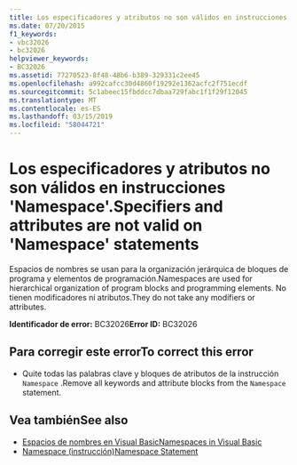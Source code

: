 ```yaml
---
title: Los especificadores y atributos no son válidos en instrucciones 'Namespace'.
ms.date: 07/20/2015
f1_keywords:
- vbc32026
- bc32026
helpviewer_keywords:
- BC32026
ms.assetid: 77270523-8f48-48b6-b389-329331c2ee45
ms.openlocfilehash: a992cafcc30d4860f19292e1362acfc2f751ecdf
ms.sourcegitcommit: 5c1abeec15fbddcc7dbaa729fabc1f1f29f12045
ms.translationtype: MT
ms.contentlocale: es-ES
ms.lasthandoff: 03/15/2019
ms.locfileid: "58044721"
---
```

# <a name="specifiers-and-attributes-are-not-valid-on-namespace-statements"></a><span data-ttu-id="6ac2f-102">Los especificadores y atributos no son válidos en instrucciones 'Namespace'.</span><span class="sxs-lookup"><span data-stu-id="6ac2f-102">Specifiers and attributes are not valid on 'Namespace' statements</span></span>
<span data-ttu-id="6ac2f-103">Espacios de nombres se usan para la organización jerárquica de bloques de programa y elementos de programación.</span><span class="sxs-lookup"><span data-stu-id="6ac2f-103">Namespaces are used for hierarchical organization of program blocks and programming elements.</span></span> <span data-ttu-id="6ac2f-104">No tienen modificadores ni atributos.</span><span class="sxs-lookup"><span data-stu-id="6ac2f-104">They do not take any modifiers or attributes.</span></span>  
  
 <span data-ttu-id="6ac2f-105">**Identificador de error:** BC32026</span><span class="sxs-lookup"><span data-stu-id="6ac2f-105">**Error ID:** BC32026</span></span>  
  
## <a name="to-correct-this-error"></a><span data-ttu-id="6ac2f-106">Para corregir este error</span><span class="sxs-lookup"><span data-stu-id="6ac2f-106">To correct this error</span></span>  
  
-   <span data-ttu-id="6ac2f-107">Quite todas las palabras clave y bloques de atributos de la instrucción `Namespace` .</span><span class="sxs-lookup"><span data-stu-id="6ac2f-107">Remove all keywords and attribute blocks from the `Namespace` statement.</span></span>  
  
## <a name="see-also"></a><span data-ttu-id="6ac2f-108">Vea también</span><span class="sxs-lookup"><span data-stu-id="6ac2f-108">See also</span></span>

- [<span data-ttu-id="6ac2f-109">Espacios de nombres en Visual Basic</span><span class="sxs-lookup"><span data-stu-id="6ac2f-109">Namespaces in Visual Basic</span></span>](../../visual-basic/programming-guide/program-structure/namespaces.md)
- [<span data-ttu-id="6ac2f-110">Namespace (instrucción)</span><span class="sxs-lookup"><span data-stu-id="6ac2f-110">Namespace Statement</span></span>](../../visual-basic/language-reference/statements/namespace-statement.md)
